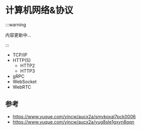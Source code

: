 # 计算机网络&协议

:::warning

内容更新中...

:::

- TCP/IP
- HTTP(S)
  - HTTP2
  - HTTP3
- gRPC
- WebSocket
- WebRTC

## 参考

- https://www.yuque.com/yincw/aucx2a/smvkoxal7pck0006
- https://www.yuque.com/yincw/aucx2a/yug8sle1gxyn8qqn